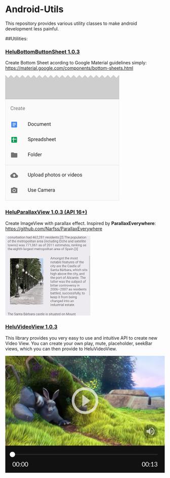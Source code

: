 # Android-Utils

This repository provides various utility classes to make android development less painful.

##Utilities:

### [HeluBottomButtonSheet 1.0.3](./HeluBottomButtonSheet/)
Create Bottom Sheet acording to Google Material guidelines simply: https://material.google.com/components/bottom-sheets.html

![Alt text](./HeluBottomButtonSheet/extras/HeluBottomButtonSheet.png?raw=true "HeluVideoView")


### [HeluParallaxView 1.0.3 (API 16+)](./HeluParallaxView/)
Create ImageView with parallax effect. Inspired by **ParallaxEverywhere**:  https://github.com/Narfss/ParallaxEverywhere

![Alt text](./HeluParallaxView/extras/HeluParallaxView.gif?raw=true "HeluVideoView")


### [HeluVideoView 1.0.3](./HeluVideoView/)
This library provides you very easy to use and intuitive API to create new Video View. You can create your own play, mute, placeholder, seekBar views, which you can then provide to HeluVideoView.

![Alt text](./HeluVideoView/extras/HeluVideoView.png?raw=true "HeluVideoView")
